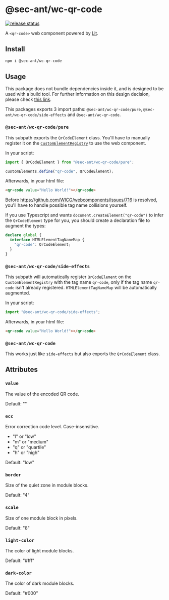 # @sec-ant/wc-qr-code

[![release status](https://github.com/Sec-ant/wc-qr-code/actions/workflows/release.yml/badge.svg)](https://github.com/Sec-ant/wc-qr-code/actions/workflows/release.yml)

A `<qr-code>` web component powered by [Lit](https://lit.dev/).

## Install

```bash
npm i @sec-ant/wc-qr-code
```

## Usage

This package does not bundle dependencies inside it, and is designed to be used with a build tool. For further information on this design decision, please check [this link](https://lit.dev/docs/tools/publishing/#don't-bundle-minify-or-optimize-modules).

This packages exports 3 import paths: `@sec-ant/wc-qr-code/pure`, `@sec-ant/wc-qr-code/side-effects` and `@sec-ant/wc-qr-code`.

### `@sec-ant/wc-qr-code/pure`

This subpath exports the `QrCodeElement` class. You'll have to manually register it on the [`CustomElementRegistry`](https://developer.mozilla.org/docs/Web/API/CustomElementRegistry) to use the web component.

In your script:

```ts
import { QrCodeElement } from "@sec-ant/wc-qr-code/pure";

customElements.define("qr-code", QrCodeElement);
```

Afterwards, in your html file:

```html
<qr-code value="Hello World!"></qr-code>
```

Before https://github.com/WICG/webcomponents/issues/716 is resolved, you'll have to handle possible tag name collisions yourself.

If you use Typescript and wants `document.createElement("qr-code")` to infer the `QrCodeElement` type for you, you should create a declaration file to augment the types:

```ts
declare global {
  interface HTMLElementTagNameMap {
    "qr-code": QrCodeElement;
  }
}
```

### `@sec-ant/wc-qr-code/side-effects`

This subpath will automatically register `QrCodeElement` on the `CustomElementRegistry` with the tag name `qr-code`, only if the tag name `qr-code` isn't already registered. `HTMLElementTagNameMap` will be automatically augmented.

In your script:

```ts
import "@sec-ant/wc-qr-code/side-effects";
```

Afterwards, in your html file:

```html
<qr-code value="Hello World!"></qr-code>
```

### `@sec-ant/wc-qr-code`

This works just like `side-effects` but also exports the `QrCodeElement` class.

## Attributes

### `value`

The value of the encoded QR code.

Default: ""

### `ecc`

Error correction code level. Case-insensitive.

- "l" or "low"
- "m" or "medium"
- "q" or "quartile"
- "h" or "high"

Default: "low"

### `border`

Size of the quiet zone in module blocks.

Default: "4"

### `scale`

Size of one module block in pixels.

Default: "8"

### `light-color`

The color of light module blocks.

Default: "#fff"

### `dark-color`

The color of dark module blocks.

Default: "#000"
